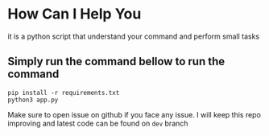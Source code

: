 # How Can I Help You

it is a python script that understand your command and perform small tasks

## Simply run the command bellow to run the command

```
pip install -r requirements.txt
python3 app.py
```

Make sure to open issue on github if you face any issue.
I will keep this repo improving and latest code can be found on `dev` branch

